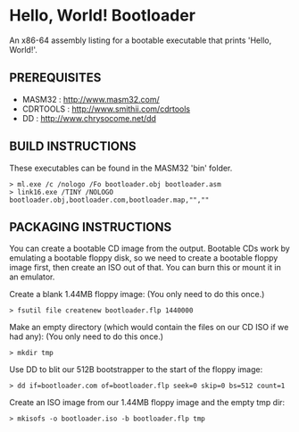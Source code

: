 Hello, World! Bootloader
========================

An x86-64 assembly listing for a bootable executable that prints 'Hello, World!'.


PREREQUISITES
-------------

- MASM32   : http://www.masm32.com/
- CDRTOOLS : http://www.smithii.com/cdrtools
- DD       : http://www.chrysocome.net/dd

BUILD INSTRUCTIONS
------------------

These executables can be found in the MASM32 'bin' folder.

    > ml.exe /c /nologo /Fo bootloader.obj bootloader.asm
    > link16.exe /TINY /NOLOGO bootloader.obj,bootloader.com,bootloader.map,"",""


PACKAGING INSTRUCTIONS
----------------------
You can create a bootable CD image from the output. Bootable CDs work by emulating a bootable floppy disk, so we need to create a bootable floppy image first, then create an ISO out of that. You can burn this or mount it in an emulator.

Create a blank 1.44MB floppy image: 
(You only need to do this once.)

    > fsutil file createnew bootloader.flp 1440000

Make an empty directory (which would contain the files on our CD ISO if we had any):
(You only need to do this once.)

    > mkdir tmp

Use DD to blit our 512B bootstrapper to the start of the floppy image:

    > dd if=bootloader.com of=bootloader.flp seek=0 skip=0 bs=512 count=1

Create an ISO image from our 1.44MB floppy image and the empty tmp dir:

    > mkisofs -o bootloader.iso -b bootloader.flp tmp
